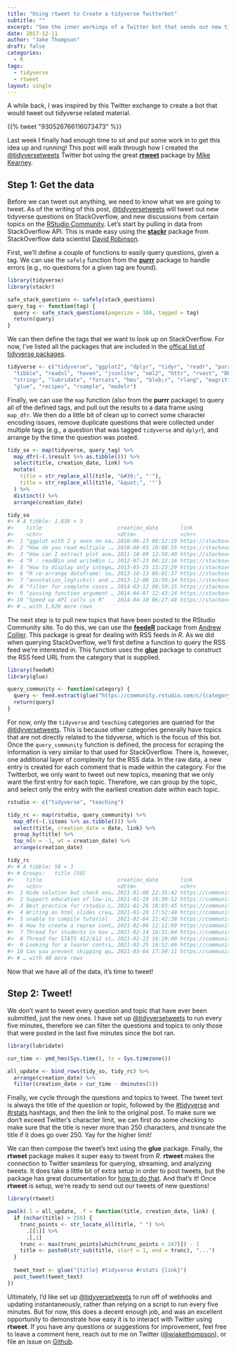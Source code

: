 ```yaml
---
title: "Using rtweet to Create a tidyverse Twitterbot"
subtitle: ""
excerpt: "See the inner workings of a Twitter bot that sends out new tidyverse questions."
date: 2017-12-11
author: "Jake Thompson"
draft: false
categories:
  - R
tags:
  - tidyverse
  - rtweet
layout: single
---
```


A while back, I was inspired by this Twitter exchange to create a bot that would tweet out tidyverse related material.

{{% tweet "930526766116073473" %}}

Last week I finally had enough time to sit and put some work in to get this idea up and running! This post will walk through how I created the [@tidyversetweets](https://twitter.com/tidyversetweets) Twitter bot using the great [**rtweet**](https://docs.ropensci.org/rtweet/) package by [Mike Kearney](https://twitter.com/kearneymw).

## Step 1: Get the data

Before we can tweet out anything, we need to know what we are going to tweet. As of the writing of this post, [@tidyversetweets](https://twitter.com/tidyversetweets) will tweet out new tidyverse questions on StackOverflow, and new discussions from certain topics on the [RStudio Community](https://community.rstudio.com/). Let’s start by pulling in data from StackOverflow API. This is made easy using the [**stackr**](https://github.com/dgrtwo/stackr) package from StackOverflow data scientist [David Robinson](https://twitter.com/drob).

First, we’ll define a couple of functions to easily query questions, given a tag. We can use the `safely` function from the [**purrr**](http://purrr.tidyverse.org/) package to handle errors (e.g., no questions for a given tag are found).

``` r
library(tidyverse)
library(stackr)

safe_stack_questions <- safely(stack_questions)
query_tag <- function(tag) {
  query <- safe_stack_questions(pagesize = 100, tagged = tag)
  return(query)
}
```

We can then define the tags that we want to look up on StackOverflow. For now, I’ve listed all the packages that are included in the [offical list of tidyverse packages](https://www.tidyverse.org/packages/).

``` r
tidyverse <- c("tidyverse", "ggplot2", "dplyr", "tidyr", "readr", "purrr",
  "tibble", "readxl", "haven", "jsonlite", "xml2", "httr", "rvest", "DBI;r",
  "stringr", "lubridate", "forcats", "hms", "blob;r", "rlang", "magrittr",
  "glue", "recipes", "rsample", "modelr")
```

Finally, we can use the `map` function (also from the **purrr** package) to query all of the defined tags, and pull out the results to a data frame using `map_dfr`. We then do a little bit of clean up to correct some character encoding issues, remove duplicate questions that were collected under multiple tags (e.g., a question that was tagged `tidyverse` and `dplyr`), and arrange by the time the question was posted.

``` r
tidy_so <- map(tidyverse, query_tag) %>%
  map_dfr(~(.$result %>% as.tibble())) %>%
  select(title, creation_date, link) %>%
  mutate(
    title = str_replace_all(title, "&#39;", "'"),
    title = str_replace_all(title, "&quot;", '"')
  ) %>%
  distinct() %>%
  arrange(creation_date)

tidy_so
#> # A tibble: 1,836 × 3
#>    title                        creation_date       link                        
#>    <chr>                        <dttm>              <chr>                       
#>  1 "ggplot with 2 y axes on ea… 2010-06-23 00:52:19 https://stackoverflow.com/q…
#>  2 "How do you read multiple .… 2010-08-03 10:08:55 https://stackoverflow.com/q…
#>  3 "How can I extract plot axe… 2011-10-09 12:50:40 https://stackoverflow.com/q…
#>  4 "R : readBin and writeBin (… 2012-07-23 00:22:16 https://stackoverflow.com/q…
#>  5 "How to display only intege… 2013-03-25 13:23:29 https://stackoverflow.com/q…
#>  6 "R re-arrange dataframe: so… 2013-10-13 09:01:37 https://stackoverflow.com/q…
#>  7 "annotation_logticks() and … 2013-12-08 16:50:34 https://stackoverflow.com/q…
#>  8 "filter for complete cases … 2014-03-12 08:50:15 https://stackoverflow.com/q…
#>  9 "passing function argument … 2014-04-07 12:43:24 https://stackoverflow.com/q…
#> 10 "Speed up API calls in R"    2014-04-10 06:27:48 https://stackoverflow.com/q…
#> # … with 1,826 more rows
```

The next step is to pull new topics that have been posted to the RStudio Community site. To do this, we can use the [**feedeR**](https://github.com/DataWookie/feedeR) package from [Andrew Collier](https://twitter.com/DataWookie). This package is great for dealing with RSS feeds in *R*. As we did when querying StackOverflow, we’ll first define a function to query the RSS feed we’re interested in. This function uses the [**glue**](http://glue.tidyverse.org/) package to construct the RSS feed URL from the category that is supplied.

``` r
library(feedeR)
library(glue)

query_community <- function(category) {
  query <- feed.extract(glue("https://community.rstudio.com/c/{category}.rss"))
  return(query)
}
```

For now, only the `tidyverse` and `teaching` categories are queried for the [@tidyversetweets](https://twitter.com/tidyversetweets). This is because other categories generally have topics that are not directly related to the tidyverse, which is the focus of this bot. Once the `query_community` function is defined, the process for scraping the information is very similar to that used for StackOverflow. There is, however, one additional layer of complexity for the RSS data. In the raw data, a new entry is created for each comment that is made within the category. For the Twitterbot, we only want to tweet out new topics, meaning that we only want the first entry for each topic. Therefore, we can group by the topic, and select only the entry with the earliest creation date within each topic.

``` r
rstudio <- c("tidyverse", "teaching")

tidy_rc <- map(rstudio, query_community) %>%
  map_dfr(~(.$items %>% as.tibble())) %>%
  select(title, creation_date = date, link) %>%
  group_by(title) %>%
  top_n(n = -1, wt = creation_date) %>%
  arrange(creation_date)

tidy_rc
#> # A tibble: 50 × 3
#> # Groups:   title [50]
#>    title                        creation_date       link                        
#>    <chr>                        <dttm>              <chr>                       
#>  1 Hide solution but check ans… 2021-01-08 22:35:42 https://community.rstudio.c…
#>  2 Support education of low-in… 2021-01-19 19:30:52 https://community.rstudio.c…
#>  3 Best practice for rstudio.c… 2021-01-26 16:03:45 https://community.rstudio.c…
#>  4 Writing on html slides crea… 2021-01-28 17:52:48 https://community.rstudio.c…
#>  5 unable to compile tutorial   2021-02-04 22:42:38 https://community.rstudio.c…
#>  6 How to create a reprex cont… 2021-02-06 12:11:09 https://community.rstudio.c…
#>  7 Thread for students in Gov … 2021-02-14 16:31:04 https://community.rstudio.c…
#>  8 Thread for STATS 412/612 st… 2021-02-23 16:19:00 https://community.rstudio.c…
#>  9 Looking for a learnr contri… 2021-02-25 16:52:46 https://community.rstudio.c…
#> 10 Can you prevent skipping qu… 2021-03-04 17:50:11 https://community.rstudio.c…
#> # … with 40 more rows
```

Now that we have all of the data, it’s time to tweet!

## Step 2: Tweet!

We don’t want to tweet every question and topic that have ever been submitted, just the new ones. I have set up [@tidyversetweets](https://twitter.com/tidyversetweets) to run every five minutes, therefore we can filter the questions and topics to only those that were posted in the last five minutes since the bot ran.

``` r
library(lubridate)

cur_time <- ymd_hms(Sys.time(), tz = Sys.timezone())

all_update <- bind_rows(tidy_so, tidy_rc) %>%
  arrange(creation_date) %>%
  filter(creation_date > cur_time - dminutes(5))
```

Finally, we cycle through the questions and topics to tweet. The tweet text is always the title of the question or topic, followed by the [#tidyverse](https://twitter.com/hashtag/tidyverse?src=hash) and [#rstats](https://twitter.com/hashtag/rstats?src=hash) hashtags, and then the link to the original post. To make sure we don’t exceed Twitter’s character limit, we can first do some checking to make sure that the title is never more than 250 characters, and truncate the title if it does go over 250. Yay for the higher limit!

We can then compose the tweet’s text using the **glue** package. Finally, the **rtweet** package makes it super easy to tweet from *R*. **rtweet** makes the connection to Twitter seamless for querying, streaming, and analyzing tweets. It does take a little bit of extra setup in order to post tweets, but the package has great documentation for [how to do that](https://cran.r-project.org/web/packages/rtweet/vignettes/auth.html). And that’s it! Once **rtweet** is setup, we’re ready to send out our tweets of new questions!

``` r
library(rtweet)

pwalk(.l = all_update, .f = function(title, creation_date, link) {
  if (nchar(title) > 250) {
    trunc_points <- str_locate_all(title, " ") %>%
      .[[1]] %>%
      .[,1]
    trunc <- max(trunc_points[which(trunc_points < 247)]) - 1
    title <- paste0(str_sub(title, start = 1, end = trunc), "...")
  }
  
  tweet_text <- glue("{title} #tidyverse #rstats {link}")
  post_tweet(tweet_text)
})
```

Ultimately, I’d like set up [@tidyversetweets](https://twitter.com/tidyversetweets) to run off of webhooks and updating instantaneously, rather than relying on a script to run every five minutes. But for now, this does a decent enough job, and was an excellent opportunity to demonstrate how easy it is to interact with Twitter using **rtweet**. If you have any questions or suggestions for improvement, feel free to leave a comment here, reach out to me on Twitter ([@wjakethompson](https://twitter.com/wjakethompson)), or file an issue on [Github](https://github.com/wjakethompson/tidyverse-tweets/issues).

